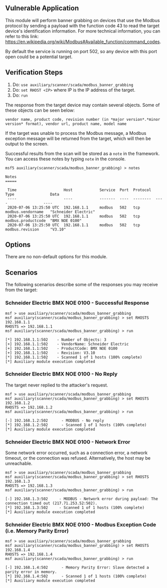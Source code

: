 ## Vulnerable Application

This module will perform banner grabbing on devices that use the Modbus protocol by sending
a payload with the function code 43 to read the target device's identification information.
For more technical information, you can refer to this link: https://en.wikipedia.org/wiki/Modbus#Available_function/command_codes.

By default the service is running on port 502, so any device with this port open could be a potential target.

## Verification Steps
  1. Do: `use auxiliary/scanner/scada/modbus_banner_grabbing`
  2. Do: `set RHOST <IP>` where IP is the IP address of the target.
  3. Do: `run`

The response from the target device may contain several objects. Some of these objects can be seen below:

`vendor name, product code, revision number (in *major version*.*minor version* format), vendor url, product name, model name`

If the target was unable to process the Modbus message, a Modbus exception message will be returned from the target,
 which will then be output to the screen.

Successful results from the scan will be stored as a `note` in the framework. You can access these notes by typing `note` in the console.

```
msf5 auxiliary(scanner/scada/modbus_banner_grabbing) > notes

Notes
=====

 Time                     Host            Service  Port  Protocol  Type                Data
 ----                     ----            -------  ----  --------  ----                ----
 2020-07-06 13:25:50 UTC  192.168.1.1     modbus   502   tcp       modbus.vendorname   "Schneider Electric"
 2020-07-06 13:25:50 UTC  192.168.1.1     modbus   502   tcp       modbus.productcode  "BMX NOE 0100"
 2020-07-06 13:25:50 UTC  192.168.1.1     modbus   502   tcp       modbus.revision     "V3.10"
```

## Options
There are no non-default options for this module.

## Scenarios
The following scenarios describe some of the responses you may receive from the target:

### Schneider Electric BMX NOE 0100 - Successful Response

```
msf > use auxiliary/scanner/scada/modbus_banner_grabbing
msf auxiliary(scanner/scada/modbus_banner_grabbing) > set RHOSTS 192.168.1.1
RHOSTS => 192.168.1.1
msf auxiliary(scanner/scada/modbus_banner_grabbing) > run

[*] 192.168.1.1:502    - Number of Objects: 3
[+] 192.168.1.1:502    - VendorName: Schneider Electric
[+] 192.168.1.1:502    - ProductCode: BMX NOE 0100
[+] 192.168.1.1:502    - Revision: V3.10
[*] 192.168.1.1:502    - Scanned 1 of 1 hosts (100% complete)
[*] Auxiliary module execution completed
```

### Schneider Electric BMX NOE 0100 - No Reply
The target never replied to the attacker's request.

```
msf > use auxiliary/scanner/scada/modbus_banner_grabbing
msf auxiliary(scanner/scada/modbus_banner_grabbing) > set RHOSTS 192.168.1.2
RHOSTS => 192.168.1.2
msf auxiliary(scanner/scada/modbus_banner_grabbing) > run

[-] 192.168.1.2:502      - MODBUS - No reply
[*] 192.168.1.2:502      - Scanned 1 of 1 hosts (100% complete)
[*] Auxiliary module execution completed
```

### Schneider Electric BMX NOE 0100 - Network Error
Some network error occurred, such as a connection error, a network timeout, or the connection was refused.
Alternatively, the host may be unreachable.

```
msf > use auxiliary/scanner/scada/modbus_banner_grabbing
msf auxiliary(scanner/scada/modbus_banner_grabbing) > set RHOSTS 192.168.1.3
RHOSTS => 192.168.1.3
msf auxiliary(scanner/scada/modbus_banner_grabbing) > run

[-] 192.168.1.3:502     - MODBUS - Network error during payload: The connection timed out (217.71.253.52:502).
[*] 192.168.1.3:502     - Scanned 1 of 1 hosts (100% complete)
[*] Auxiliary module execution completed
```

### Schneider Electric BMX NOE 0100 - Modbus Exception Code (i.e. Memory Parity Error)

```
msf > use auxiliary/scanner/scada/modbus_banner_grabbing
msf auxiliary(scanner/scada/modbus_banner_grabbing) > set RHOSTS 192.168.1.4
RHOSTS => 192.168.1.4
msf auxiliary(scanner/scada/modbus_banner_grabbing) > run

[-] 192.168.1.4:502      - Memory Parity Error: Slave detected a parity error in memory.
[*] 192.168.1.4:502      - Scanned 1 of 1 hosts (100% complete)
[*] Auxiliary module execution completed
```
